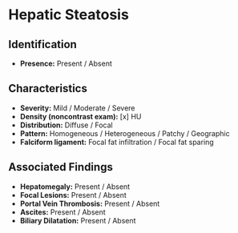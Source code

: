 # Hepatic Steatosis

## Identification

- **Presence:** Present / Absent

## Characteristics

- **Severity:** Mild / Moderate / Severe
- **Density (noncontrast exam):** [x] HU
- **Distribution:** Diffuse / Focal
- **Pattern:** Homogeneous / Heterogeneous / Patchy / Geographic
- **Falciform ligament:** Focal fat infiltration / Focal fat sparing

## Associated Findings

- **Hepatomegaly:** Present / Absent
- **Focal Lesions:** Present / Absent
- **Portal Vein Thrombosis:** Present / Absent
- **Ascites:** Present / Absent
- **Biliary Dilatation:** Present / Absent
